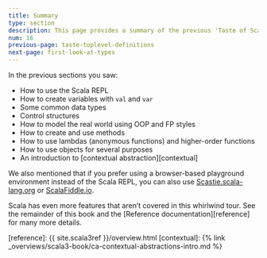```yaml
---
title: Summary
type: section
description: This page provides a summary of the previous 'Taste of Scala' sections.
num: 16
previous-page: taste-toplevel-definitions
next-page: first-look-at-types
---
```



In the previous sections you saw:

- How to use the Scala REPL
- How to create variables with `val` and `var`
- Some common data types
- Control structures
- How to model the real world using OOP and FP styles
- How to create and use methods
- How to use lambdas (anonymous functions) and higher-order functions
- How to use objects for several purposes
- An introduction to [contextual abstraction][contextual]

We also mentioned that if you prefer using a browser-based playground environment instead of the Scala REPL, you can also use [Scastie.scala-lang.org](https://scastie.scala-lang.org/?target=dotty) or [ScalaFiddle.io](https://scalafiddle.io).

Scala has even more features that aren’t covered in this whirlwind tour.
See the remainder of this book and the [Reference documentation][reference] for many more details.



[reference]: {{ site.scala3ref }}/overview.html
[contextual]: {% link _overviews/scala3-book/ca-contextual-abstractions-intro.md %}
